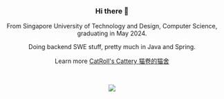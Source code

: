 <h3 align="center">Hi there 👋</h3>
<p align="center">
From Singapore University of Technology and Design, Computer Science, graduating in May 2024. 
</p>
<p align="center">
Doing backend SWE stuff, pretty much in Java and Spring.
</p>


<p align="center">
Learn more <a href="https://catroll.io">CatRoll's Cattery 猫卷的猫舍</a>
</p>
<br/>

<p align="center">
<a href="https://github.com/ziniuguo/github-readme-stats">
  <img align="center" src="https://github-readme-stats.vercel.app/api/top-langs/?username=ziniuguo&hide=html,C,CMake,Jupyter%20Notebook&langs_count=5" />
</a>
</p>
<br/>


